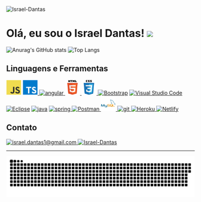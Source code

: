 <p align="left"><img src="https://komarev.com/ghpvc/?username=israel-97" alt="Israel-Dantas" /></p>

<h1> Olá, eu sou o Israel Dantas! <img src="https://i.imgur.com/YnGC2iy.png" width="30px"></h1>

![Anurag's GitHub stats](https://github-readme-stats.vercel.app/api?username=israel-97&show_icons=true&theme=highcontrast) ![Top Langs](https://github-readme-stats.vercel.app/api/top-langs/?username=israel-97&layout=compact&theme=highcontrast)
## Linguagens e Ferramentas

<div style="display: inline_block">

<a href="https://developer.mozilla.org/en-US/docs/Web/JavaScript" target="_blank"> <img src="https://raw.githubusercontent.com/devicons/devicon/master/icons/javascript/javascript-original.svg" alt="javascript" width="40" height="40"/></a>
<a href="https://www.typescriptlang.org/" target="_blank"> <img src="https://raw.githubusercontent.com/devicons/devicon/master/icons/typescript/typescript-original.svg" alt="typescript" width="40" height="40"/> </a>
<a href="https://angular.io" target="_blank"> <img src="https://angular.io/assets/images/logos/angular/angular.svg" alt="angular" width="40" height="40"/> </a>
<a href="https://www.w3.org/html/" target="_blank"> <img src="https://raw.githubusercontent.com/devicons/devicon/master/icons/html5/html5-original-wordmark.svg" alt="html5" width="40" height="40"/> </a> 
<a href="https://www.w3schools.com/css/" target="_blank"> <img src="https://raw.githubusercontent.com/devicons/devicon/master/icons/css3/css3-original-wordmark.svg" alt="css3" width="40" height="40"/> </a>
<a href="https://getbootstrap.com/" target="_blank"> <img src="https://i.imgur.com/K9mj3iw.png" alt="Bootstrap" width="40" height="40"/></a> <a href="https://code.visualstudio.com/" target="_blank"> <img src="https://i.imgur.com/rzWYiRL.png" alt="Visual Studio Code" width="40" height="40"/></a> <a href="https://www.eclipse.org/downloads/" target="_blank"> <img src="https://i.imgur.com/g9bXfzb.png" alt="Eclipse" width="40" height="40"/></a> <a href="https://www.java.com/pt-BR/" target="_blank"> <img src="https://i.imgur.com/WVyXabl.png" alt="java" width="40" height="40"/></a>
<a href="https://spring.io/" target="_blank"> <img src="https://www.vectorlogo.zone/logos/springio/springio-icon.svg" alt="spring" width="40" height="40"/> </a> 
<a href="https://www.postman.com/" target="_blank"> <img src="https://i.imgur.com/QXmPmOQ.png" alt="Postman" width="40" height="40"/> </a>
<a href="https://www.mysql.com/" target="_blank"> <img src="https://raw.githubusercontent.com/devicons/devicon/master/icons/mysql/mysql-original-wordmark.svg" alt="mysql" width="40" height="40"/> </a> <a href="https://git-scm.com/" target="_blank"> <img src="https://www.vectorlogo.zone/logos/git-scm/git-scm-icon.svg" alt="git" width="40" height="40"/> </a>
<a href="https://www.heroku.com/" target="_blank"> <img src="https://i.imgur.com/Vpe8Njc.png" alt="Heroku" width="40" height="40"/> </a>
<a href="https://www.netlify.com/" target="_blank"> <img src="https://i.imgur.com/I2fYpFk.png" alt="Netlify" width="40" height="40"/> </a>

</div>

## Contato
<p align = "left">
   </a>
  <a href="mailto:israel.dantas1@gmail.com" target="_blank">
    <img src = "https://img.shields.io/badge/Gmail-D14836?style=for-the-badge&logo=gmail&logoColor=white" alt = "israel.dantas1@gmail.com" />
  </a> 
 <a href="https://www.linkedin.com/in/israel-dantas-gerente/" target="_blank">
    <img src = "https://img.shields.io/badge/LinkedIn-0077B5?style=for-the-badge&logo=linkedin&logoColor=white" alt = "Israel-Dantas" />
  </a>
</p>

<hr>

![Snake animation](https://github.com/israel-97/israel-97/blob/output/github-contribution-grid-snake.svg)
